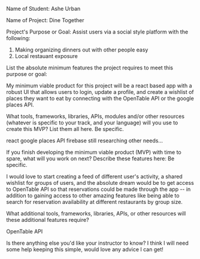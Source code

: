 Name of Student: Ashe Urban

Name of Project: Dine Together

Project's Purpose or Goal: Assist users via a social style platform with the following:

1. Making organizing dinners out with other people easy
2. Local restauant exposure

List the absolute minimum features the project requires to meet this purpose or goal:

My minimum viable product for this project will be a react based app with a robust UI that allows users to login, update a profile, and create a wishlist of places they want to eat by connecting with the OpenTable API or the google places API.

What tools, frameworks, libraries, APIs, modules and/or other resources (whatever is specific to your track, and your language) will you use to create this MVP? List them all here. Be specific.

react
google places API
firebase
still researching other needs...

If you finish developing the minimum viable product (MVP) with time to spare, what will you work on next? Describe these features here: Be specific.

I would love to start creating a feed of different user's activity, a shared wishlist for groups of users, and the absolute dream would be to get access to OpenTable API so that reservations could be made through the app -- in addition to gaining access to other amazing features like being able to search for reservation availability at different restaurants by group size.

What additional tools, frameworks, libraries, APIs, or other resources will these additional features require?

OpenTable API

Is there anything else you'd like your instructor to know?
I think I will need some help keeping this simple, would love any advice I can get!